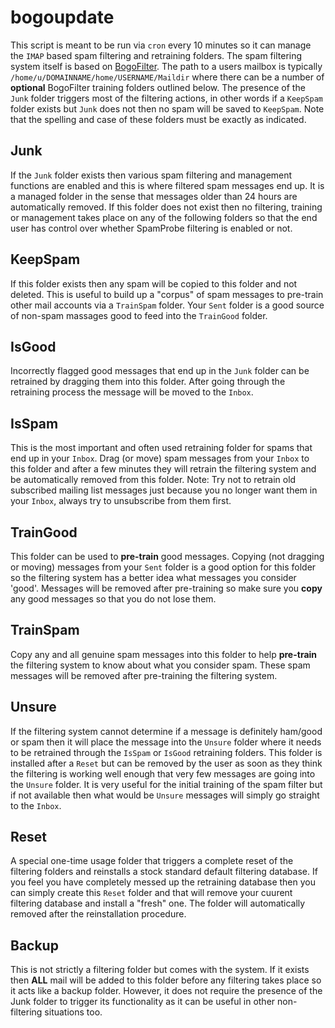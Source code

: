 # bogoupdate

This script is meant to be run via `cron` every 10 minutes so it can manage the `IMAP` based spam filtering and retraining folders. The spam filtering system itself is based on [BogoFilter]. The path to a users mailbox is typically `/home/u/DOMAINNAME/home/USERNAME/Maildir` where there can be a number of **optional** BogoFilter training folders outlined below. The presence of the `Junk` folder triggers most of the filtering actions, in other words if a `KeepSpam` folder exists but `Junk` does not then no spam will be saved to `KeepSpam`. Note that the spelling and case of these folders must be exactly as indicated.

## Junk

If the `Junk` folder exists then various spam filtering and management functions are enabled and this is where filtered spam messages end up. It is a managed folder in the sense that messages older than 24 hours are automatically removed. If this folder does not exist then no filtering, training or management takes place on any of the following folders so that the end user has control over whether SpamProbe filtering is enabled or not.

## KeepSpam

If this folder exists then any spam will be copied to this folder and not deleted. This is useful to build up a "corpus" of spam messages to pre-train other mail accounts via a `TrainSpam` folder. Your `Sent` folder is a good source of non-spam massages good to feed into the `TrainGood` folder.

## IsGood

Incorrectly flagged good messages that end up in the `Junk` folder can be retrained by dragging them into this folder. After going through the retraining process the message will be moved to the `Inbox`.

## IsSpam

This is the most important and often used retraining folder for spams that end up in your `Inbox`. Drag (or move) spam messages from your `Inbox` to this folder and after a few minutes they will retrain the filtering system and be automatically removed from this folder. Note: Try not to retrain old subscribed mailing list messages just because you no longer want them in your `Inbox`, always try to unsubscribe from them first.

## TrainGood

This folder can be used to **pre-train** good messages. Copying (not dragging or moving) messages from your `Sent` folder is a good option for this folder so the filtering system has a better idea what messages you consider 'good'. Messages will be removed after pre-training so make sure you **copy** any good messages so that you do not lose them.

## TrainSpam

Copy any and all genuine spam messages into this folder to help **pre-train** the filtering system to know about what you consider spam. These spam messages will be removed after pre-training the filtering system.

## Unsure

If the filtering system cannot determine if a message is definitely ham/good or spam then it will place the message into the `Unsure` folder where it needs to be retrained through the `IsSpam` or `IsGood` retraining folders. This folder is installed after a `Reset` but can be removed by the user as soon as they think the filtering is working well enough that very few messages are going into the `Unsure` folder. It is very useful for the initial training of the spam filter but if not available then what would be `Unsure` messages will simply go straight to the `Inbox`.

## Reset

A special one-time usage folder that triggers a complete reset of the filtering folders and reinstalls a stock standard default filtering database. If you feel you have completely messed up the retraining database then you can simply create this `Reset` folder and that will remove your cuurent filtering database and install a "fresh" one. The folder will automatically removed after the reinstallation procedure.

## Backup

This is not strictly a filtering folder but comes with the system. If it exists then **ALL** mail will be added to this folder before any filtering takes place so it acts like a backup folder. However, it does not require the presence of the Junk folder to trigger its functionality as it can be useful in other non-filtering situations too.

[BogoFilter]: http://bogofilter.sourceforge.net/
